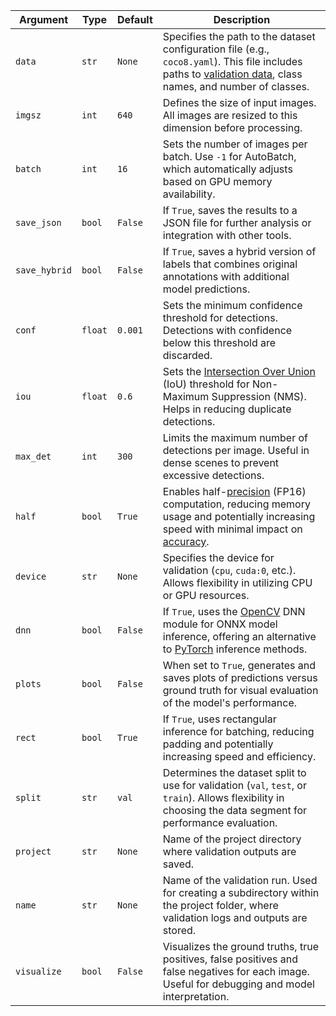 | Argument      | Type    | Default | Description                                                                                                                                                                                                                           |
| ------------- | ------- | ------- | ------------------------------------------------------------------------------------------------------------------------------------------------------------------------------------------------------------------------------------- |
| `data`        | `str`   | `None`  | Specifies the path to the dataset configuration file (e.g., `coco8.yaml`). This file includes paths to [validation data](https://www.ultralytics.com/glossary/validation-data), class names, and number of classes.                   |
| `imgsz`       | `int`   | `640`   | Defines the size of input images. All images are resized to this dimension before processing.                                                                                                                                         |
| `batch`       | `int`   | `16`    | Sets the number of images per batch. Use `-1` for AutoBatch, which automatically adjusts based on GPU memory availability.                                                                                                            |
| `save_json`   | `bool`  | `False` | If `True`, saves the results to a JSON file for further analysis or integration with other tools.                                                                                                                                     |
| `save_hybrid` | `bool`  | `False` | If `True`, saves a hybrid version of labels that combines original annotations with additional model predictions.                                                                                                                     |
| `conf`        | `float` | `0.001` | Sets the minimum confidence threshold for detections. Detections with confidence below this threshold are discarded.                                                                                                                  |
| `iou`         | `float` | `0.6`   | Sets the [Intersection Over Union](https://www.ultralytics.com/glossary/intersection-over-union-iou) (IoU) threshold for Non-Maximum Suppression (NMS). Helps in reducing duplicate detections.                                       |
| `max_det`     | `int`   | `300`   | Limits the maximum number of detections per image. Useful in dense scenes to prevent excessive detections.                                                                                                                            |
| `half`        | `bool`  | `True`  | Enables half-[precision](https://www.ultralytics.com/glossary/precision) (FP16) computation, reducing memory usage and potentially increasing speed with minimal impact on [accuracy](https://www.ultralytics.com/glossary/accuracy). |
| `device`      | `str`   | `None`  | Specifies the device for validation (`cpu`, `cuda:0`, etc.). Allows flexibility in utilizing CPU or GPU resources.                                                                                                                    |
| `dnn`         | `bool`  | `False` | If `True`, uses the [OpenCV](https://www.ultralytics.com/glossary/opencv) DNN module for ONNX model inference, offering an alternative to [PyTorch](https://www.ultralytics.com/glossary/pytorch) inference methods.                  |
| `plots`       | `bool`  | `False` | When set to `True`, generates and saves plots of predictions versus ground truth for visual evaluation of the model's performance.                                                                                                    |
| `rect`        | `bool`  | `True`  | If `True`, uses rectangular inference for batching, reducing padding and potentially increasing speed and efficiency.                                                                                                                 |
| `split`       | `str`   | `val`   | Determines the dataset split to use for validation (`val`, `test`, or `train`). Allows flexibility in choosing the data segment for performance evaluation.                                                                           |
| `project`     | `str`   | `None`  | Name of the project directory where validation outputs are saved.                                                                                                                                                                     |
| `name`        | `str`   | `None`  | Name of the validation run. Used for creating a subdirectory within the project folder, where validation logs and outputs are stored.                                                                                                 |
| `visualize`   | `bool`  | `False` | Visualizes the ground truths, true positives, false positives and false negatives for each image. Useful for debugging and model interpretation.                                                                                      |
